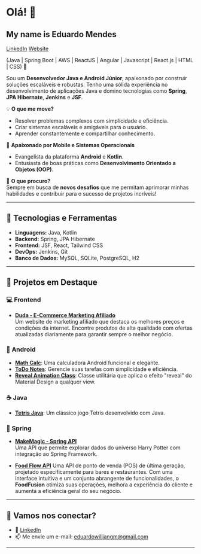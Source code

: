 # Olá! 👋  

## My name is Eduardo Mendes
[LinkedIn](https://www.linkedin.com/in/eduardo-willian-goncalves-mendes/)
[Website](https://www.google.com/)

(Java | Spring Boot | AWS | ReactJS | Angular | Javascript | React.js | HTML | CSS) 🚀

Sou um **Desenvolvedor Java e Android Júnior**, apaixonado por construir soluções escaláveis e robustas. Tenho uma sólida experiência no desenvolvimento de aplicações Java e domino tecnologias como **Spring**, **JPA Hibernate**, **Jenkins** e **JSF**.  

💡 **O que me move?**  
- Resolver problemas complexos com simplicidade e eficiência.  
- Criar sistemas escaláveis e amigáveis para o usuário.  
- Aprender constantemente e compartilhar conhecimento.  

📱 **Apaixonado por Mobile e Sistemas Operacionais**  
- Evangelista da plataforma **Android** e **Kotlin**.  
- Entusiasta de boas práticas como **Desenvolvimento Orientado a Objetos (OOP)**.  

🎯 **O que procuro?**  
Sempre em busca de **novos desafios** que me permitam aprimorar minhas habilidades e contribuir para o sucesso de projetos incríveis!  

---

## 🚀 Tecnologias e Ferramentas  

- **Linguagens:** Java, Kotlin  
- **Backend:** Spring, JPA Hibernate  
- **Frontend:** JSF, React, Tailwind CSS 
- **DevOps:** Jenkins, Git  
- **Banco de Dados:** MySQL, SQLite, PostgreSQL, H2  

---

## 📂 **Projetos em Destaque**  

### 💻 **Frontend**  
- **[Duda - E-Commerce Marketing Afiliado](https://eduardowgmendes.github.io/duda/)**  
  Um website de marketing afiliado que destaca os melhores preços e condições da internet. Encontre produtos de alta qualidade com ofertas atualizadas diariamente para garantir sempre o melhor negócio.  

### 📱 **Android**  
- **[Math Calc](https://github.com/eduardowgmendes/MathCalc)**: Uma calculadora Android funcional e elegante.  
- **[ToDo Notes](https://github.com/eduardowgmendes/ToDoNotes)**: Gerencie suas tarefas com simplicidade e eficiência.  
- **[Reveal Animation Class](https://github.com/eduardowgmendes/Android-Reveal-Animation)**: Classe utilitária que aplica o efeito "reveal" do Material Design a qualquer view.  

### ☕ **Java**  
- **[Tetris Java]([https://github.com/seu-usuario/tetris-java](https://github.com/eduardowgmendes/Tetris))**: Um clássico jogo Tetris desenvolvido com Java.  

### 🌱 **Spring**  
- **[MakeMagic - Spring API](https://github.com/eduardowgmendes/makemagicapi)**  
  Uma API que permite explorar dados do universo Harry Potter com integração ao Spring Framework.

- **[Food Flow API](https://github.com/eduardowgmendes/food-fusion-api)**
  Uma API de ponto de venda (POS) de última geração, projetado especificamente para bares e restaurantes. Com uma interface intuitiva e um conjunto abrangente de   funcionalidades, o **FoodFusion** otimiza suas operações, melhora a experiência do cliente e aumenta a eficiência geral do seu negócio.


---

## 🌟 **Vamos nos conectar?**  

- 💼 [LinkedIn](https://www.linkedin.com/in/eduardo-willian-goncalves-mendes/)    
- 📫 Me envie um e-mail: eduardowilliangm@gmail.com  

---  

